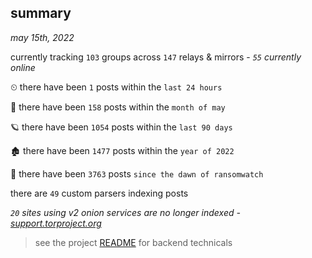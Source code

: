 
## summary
_may 15th, 2022_

currently tracking `103` groups across `147` relays & mirrors - _`55` currently online_

⏲ there have been `1` posts within the `last 24 hours`

🦈 there have been `158` posts within the `month of may`

🪐 there have been `1054` posts within the `last 90 days`

🏚 there have been `1477` posts within the `year of 2022`

🦕 there have been `3763` posts `since the dawn of ransomwatch`

there are `49` custom parsers indexing posts

_`20` sites using v2 onion services are no longer indexed - [support.torproject.org](https://support.torproject.org/onionservices/v2-deprecation/)_

> see the project [README](https://github.com/thetanz/ransomwatch#ransomwatch--) for backend technicals
